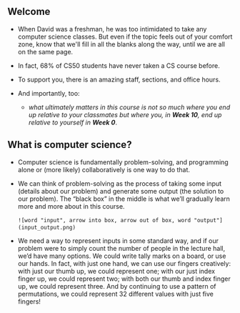 ## Welcome

*   When David was a freshman, he was too intimidated to take any computer science classes. But even if the topic feels out of your comfort zone, know that we'll fill in all the blanks along the way, until we are all on the same page.

*   In fact, 68% of CS50 students have never taken a CS course before.

*   To support you, there is an amazing staff, sections, and office hours.

*   And importantly, too:

	* *what ultimately matters in this course is not so much where you end up relative to your classmates but where you, in **Week 10**, end up relative to yourself in **Week 0***.

## What is computer science?

*   Computer science is fundamentally problem-solving, and programming alone or (more likely) collaboratively is one way to do that.

*   We can think of problem-solving as the process of taking some input (details about our problem) and generate some output (the solution to our problem). The “black box” in the middle is what we’ll gradually learn more and more about in this course.  

		![word "input", arrow into box, arrow out of box, word "output"](input_output.png)

*   We need a way to represent inputs in some standard way, and if our problem were to simply count the number of people in the lecture hall, we’d have many options. We could write tally marks on a board, or use our hands. In fact, with just one hand, we can use our fingers creatively: with just our thumb up, we could represent one; with our just index finger up, we could represent two; with both our thumb and index finger up, we could represent three. And by continuing to use a pattern of permutations, we could represent 32 different values with just five fingers!
